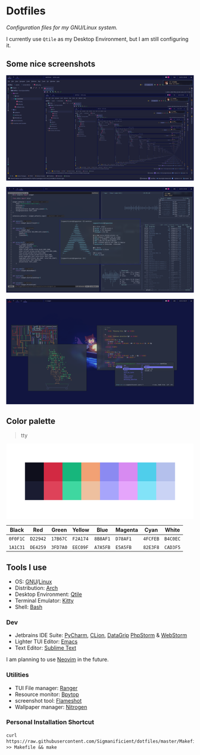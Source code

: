 # Dotfiles

*Configuration files for my GNU/Linux system.*

I currently use `Qtile` as my Desktop Environment, but I am still configuring it.

## Some nice screenshots

![Qtile recursive screenshot](assets/screenshots/qtile.png)

![Qtile is a tiling window manager](assets/screenshots/qtile_tiling.png)

![Qtile has floating window support](assets/screenshots/qtile_floating.png)

## Color palette

> tty

![tty](assets/screenshots/palette.png)

| Black    | Red      | Green    | Yellow   | Blue     | Magenta  | Cyan     | White    |
|----------|----------|----------|----------|----------|----------|----------|----------|
| `0F0F1C` | `D22942` | `17B67C` | `F2A174` | `8B8AF1` | `D78AF1` | `4FCFEB` | `B4C0EC` |
| `1A1C31` | `DE4259` | `3FD7A0` | `EEC09F` | `A7A5FB` | `E5A5FB` | `82E3F8` | `CAD3F5` |

## Tools I use

- OS: [GNU](https://www.gnu.org/home.en.html)/[Linux](https://en.wikipedia.org/wiki/Linux)
- Distribution: [Arch](https://archlinux.org)
- Desktop Environment: [Qtile](http://www.qtile.org)
- Terminal Emulator: [Kitty](https://sw.kovidgoyal.net/kitty)
- Shell: [Bash](https://www.gnu.org/software/bash)

### Dev

- Jetbrains IDE Suite:
[PyCharm](https://www.jetbrains.com/pycharm), 
[CLion](https://www.jetbrains.com/clion),
[DataGrip](https://www.jetbrains.com/datagrip)
[PhpStorm](https://www.jetbrains.com/phpstorm) 
& [WebStorm](https://www.jetbrains.com/webstorm)
- Lighter TUI Editor: [Emacs](https://www.gnu.org/software/emacs)
- Text Editor: [Sublime Text](https://www.sublimetext.com)

I am planning to use [Neovim](https://www.vim.org) in the future.

### Utilities

- TUI File manager: [Ranger](https://ranger.github.io)
- Resource monitor: [Bpytop](https://github.com/aristocratos/bpytop)
- screenshot tool: [Flameshot](https://flameshot.org)
- Wallpaper manager: [Nitrogen](https://github.com/l3ib/nitrogen)


### Personal Installation Shortcut

```make
curl https://raw.githubusercontent.com/Sigmanificient/dotfiles/master/Makefile >> Makefile && make
```